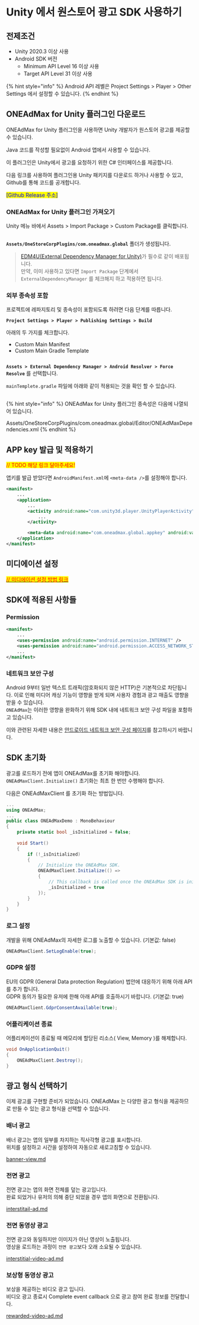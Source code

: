 # Unity 에서 원스토어 광고 SDK 사용하기

## 전제조건

* Unity 2020.3 이상 사용
* Android SDK 버전
  * Minimum API Level 16 이상 사용
  * Target API Level 31 이상 사용

{% hint style="info" %}
Android API 레벨은 Project Settings > Player > Other Settings 에서 설정할 수 있습니다.
{% endhint %}

## ONEAdMax for Unity 플러그인 다운로드

ONEAdMax for Unity 플러그인을 사용하면 Unity 개발자가 원스토어 광고를 제공할 수 있습니다.

Java 코드를 작성할 필요없이 Android 앱에서 사용할 수 있습니다.

이 플러그인은 Unity에서 광고를 요청하기 위한 C# 인터페이스를 제공합니다.

다음 링크를 사용하여 플러그인용 Unity 패키지를 다운로드 하거나 사용할 수 있고, Github를 통해 코드를 공개합니다.

<mark style="color:blue;">\[Github Release 주소]</mark>

### ONEAdMax for Unity 플러그인 가져오기

Unity 메뉴 바에서 Assets > Import Package > Custom Package를 클릭합니다.

<figure><img src=".gitbook/assets/image1.png" alt=""><figcaption></figcaption></figure>

**`Assets/OneStoreCorpPlugins/com.oneadmax.global`** 폴더가 생성됩니다.

> [EDM4U(External Dependency Manager for Unity)](https://github.com/googlesamples/unity-jar-resolver)가 필수로 같이 배포됩니다.\
> 만약, 이미 사용하고 있다면 `Import Package` 단계에서 `ExternalDependencyManager` 를 체크해지 하고 적용하면 됩니다.

### 외부 종속성 포함

프로젝트에 레파지토리 및 종속성이 포함되도록 하려면 다음 단계를 따릅니다.

**`Project Settings > Player > Publishing Settings > Build`**

아래의 두 가지를 체크합니다.

* Custom Main Manifest
* Custom Main Gradle Template

<figure><img src=".gitbook/assets/image2.png" alt=""><figcaption></figcaption></figure>

**`Assets > External Dependency Manager > Android Resolver > Force Resolve`** 를 선택합니다.

`mainTemplete.gradle` 파일에 아래와 같이 적용되는 것을 확인 할 수 있습니다.

<figure><img src=".gitbook/assets/image3.png" alt=""><figcaption></figcaption></figure>

{% hint style="info" %}
ONEAdMax for Unity 플러그인 종속성은 다음에 나열되어 있습니다.

Assets/OneStoreCorpPlugins/com.oneadmax.global/Editor/ONEAdMaxDependencies.xml
{% endhint %}

## APP key 발급 및 적용하기

<mark style="color:red;">// TODO 해당 링크 달아주세요!</mark>

앱키를 발급 받았다면 `AndroidManifest.xml`에 `<meta-data />`를 설정해야 합니다.

```xml
<manifest>
    ...
    <application>
        ...
        <activity android:name="com.unity3d.player.UnityPlayerActivity">
            ...
        </activity>

        <meta-data android:name="com.oneadmax.global.appkey" android:value="your app key"/>
    </application>
</manifest>
```

## 미디에이션 설정

[<mark style="color:red;">// 미디에이션 설정 방법 링크</mark>](https://wiki.onestorecorp.com/display/ONEIAA/ONE+AdMax+SDK#ONEAdMaxSDK-%EB%AF%B8%EB%94%94%EC%97%90%EC%9D%B4%EC%85%98\(Mediation\))

## SDK에 적용된 사항들

### Permission

```xml
<manifest>
    ...
    <uses-permission android:name="android.permission.INTERNET" />
    <uses-permission android:name="android.permission.ACCESS_NETWORK_STATE" />
    ...
</manifest>
```

### 네트워크 보안 구성

Android 9부터 일반 텍스트 트래픽(암호화되지 않은 HTTP)은 기본적으로 차단됩니다. 이로 인해 미디어 캐싱 기능이 영향을 받게 되며 사용자 경험과 광고 매출도 영향을 받을 수 있습니다.\
`ONEAdMax`는 이러한 영향을 완화하기 위해 SDK 내에 네트워크 보안 구성 파일을 포함하고 있습니다.

이와 관련된 자세한 내용은 [안드로이드 네트워크 보안 구성 페이지](https://developer.android.com/training/articles/security-config?hl=ko)를 참고하시기 바랍니다.

## SDK 초기화

광고를 로드하기 전에 앱이 ONEAdMax를 초기화 해야합니다.\
`ONEAdMaxClient.Initialize()` 초기화는 최초 한 번만 수행해야 합니다.

다음은 ONEAdMaxClient 를 초기화 하는 방법입니다.

```csharp
...
using ONEAdMax;
...
public class ONEAdMaxDemo : MonoBehaviour
{
    private static bool _isInitialized = false;
    
    void Start()
    {
        if (!_isInitialized)
        {
            // Initialize the ONEAdMax SDK.
            ONEAdMaxClient.Initialize(() =>
            {
                // This callback is called once the ONEAdMax SDK is initialized.
                _isInitialized = true
            });
        }
    }
}
```

### 로그 설정

개발을 위해 ONEAdMax의 자세한 로그를 노출할 수 있습니다. (기본값: false)

```csharp
ONEAdMaxClient.SetLogEnable(true);
```

### GDPR 설정

EU의 GDPR (General Data protection Regulation) 법안에 대응하기 위해 아래 API를 추가 합니다.\
GDPR 동의가 필요한 유저에 한해 아래 API를 호출하시기 바랍니다. (기본값: true)

```csharp
ONEAdMaxClient.GdprConsentAvailable(true);
```

### 어플리케이션 종료

어플리케이션이 종료될 때 메모리에 할당된 리소스( View, Memory )를 해제합니다.

```csharp
void OnApplicationQuit()
{
    ONEAdMaxClient.Destroy();
}
```

## 광고 형식 선택하기

이제 광고를 구현할 준비가 되었습니다. ONEAdMax 는 다양한 광고 형식을 제공하므로 만들 수 있는 광고 형식을 선택할 수 있습니다.

### 배너 광고

배너 광고는 앱의 일부를 차지하는 직사각형 광고를 표시합니다.\
위치를 설정하고 시간을 설정하여 자동으로 새로고침할 수 있습니다.

[banner-view.md](README/banner-view.md "mention")

### 전면 광고

전면 광고는 앱의 화면 전체를 덮는 광고입니다.\
완료 되었거나 유저의 의해 중단 되었을 경우 앱의 화면으로 전환됩니다.

[interstitail-ad.md](README/interstitail-ad.md "mention")

### 전면 동영상 광고

전면 광고와 동일하지만 이미지가 아닌 영상이 노출됩니다.\
영상을 로드하는 과정이 `전면 광고`보다 오래 소요될 수 있습니다.

[interstitial-video-ad.md](README/interstitial-video-ad.md "mention")

### 보상형 동영상 광고

보상을 제공하는 비디오 광고 입니다.\
비디오 광고 종료시 Complete event callback 으로 광고 참여 완료 정보를 전달합니다.

[rewarded-video-ad.md](README/rewarded-video-ad.md "mention")
